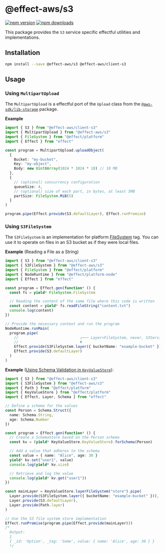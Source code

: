 # @effect-aws/s3

[![npm version](https://img.shields.io/npm/v/%40effect-aws%2Fs3?color=brightgreen&label=npm%20package)](https://www.npmjs.com/package/@effect-aws/s3)
[![npm downloads](https://img.shields.io/npm/dm/%40effect-aws%2Fs3)](https://www.npmjs.com/package/@effect-aws/s3)

This package provides the `S3` service specific effectful utilities and implementations.

## Installation

```bash
npm install --save @effect-aws/s3 @effect-aws/client-s3
```

## Usage

### Using `MultipartUpload`

The `MultipartUpload` is a effectful port of the `Upload` class from the [`@aws-sdk/lib-storage`](https://github.com/aws/aws-sdk-js-v3/tree/main/lib/lib-storage) package.

**Example**

```ts
import { S3 } from "@effect-aws/client-s3"
import { MultipartUpload } from "@effect-aws/s3"
import { FileSystem } from "@effect/platform"
import { Effect } from "effect"

const program = MultipartUpload.uploadObject(
  {
    Bucket: "my-bucket",
    Key: "my-object",
    Body: new Uint8Array(1024 * 1024 * 10) // 10 MB
  },
  {
    // (optional) concurrency configuration
    queueSize: 4,
    // (optional) size of each part, in bytes, at least 5MB
    partSize: FileSystem.MiB(5)
  }
)

program.pipe(Effect.provide(S3.defaultLayer), Effect.runPromise)
```

### Using `S3FileSystem`

The `S3FileSystem` is an implementation for platform [FileSystem](https://effect.website/docs/platform/file-system) tag.
You can use it to operate on files in an S3 bucket as if they were local files.

**Example** (Reading a File as a String)

```ts
import { S3 } from "@effect-aws/client-s3"
import { S3FileSystem } from "@effect-aws/s3"
import { FileSystem } from "@effect/platform"
import { NodeRuntime } from "@effect/platform-node"
import { Effect } from "effect"

const program = Effect.gen(function* () {
  const fs = yield* FileSystem.FileSystem

  // Reading the content of the same file where this code is written
  const content = yield* fs.readFileString("content.txt")
  console.log(content)
})

// Provide the necessary context and run the program
NodeRuntime.runMain(
  program.pipe(
    //                            ┌─── Layer<FileSystem, never, S3Service>
    //                            ▼
    Effect.provide(S3FileSystem.layer({ bucketName: "example-bucket" })),
    Effect.provide(S3.defaultLayer)
  )
)
```

**Example** ([Using Schema Validation in `KeyValueStore`](https://effect.website/docs/platform/key-value-store/#schemastore)):

```ts
import { S3 } from "@effect-aws/client-s3"
import { S3FileSystem } from "@effect-aws/s3"
import { Path } from "@effect/platform"
import { KeyValueStore } from "@effect/platform"
import { Effect, Layer, Schema } from "effect"

// Define a schema for the values
const Person = Schema.Struct({
  name: Schema.String,
  age: Schema.Number
})

const program = Effect.gen(function* () {
  // Create a SchemaStore based on the Person schema
  const kv = (yield* KeyValueStore.KeyValueStore).forSchema(Person)

  // Add a value that adheres to the schema
  const value = { name: "Alice", age: 30 }
  yield* kv.set("user1", value)
  console.log(yield* kv.size)

  // Retrieve and log the value
  console.log(yield* kv.get("user1"))
})

const mainLayer = KeyValueStore.layerFileSystem("store").pipe(
  Layer.provide(S3FileSystem.layer({ bucketName: "example-bucket" })),
  Layer.provide(S3.defaultLayer),
  Layer.provide(Path.layer)
)

// Use the S3 file system store implementation
Effect.runPromise(program.pipe(Effect.provide(mainLayer)))
/*
  Output:
  1
  { _id: 'Option', _tag: 'Some', value: { name: 'Alice', age: 30 } }
  */
```
